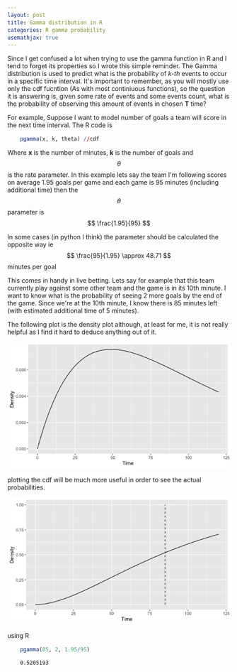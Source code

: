 ```yaml
---
layout: post
title: Gamma distribution in R
categories: R gamma probability
usemathjax: true
---
```


Since I get confused a lot when trying to use the gamma function in R and I tend to forget its properties so I wrote this simple reminder. The Gamma distribution is used to predict what is the probability of *k-th* events to occur in a specific time interval. It's important to remember, as you will mostly use only the cdf fucntion (As with most continiuous functions), so the question it is answering is, given some rate of events and some events count, what is the probability of observing this amount of events in chosen **T** time?

For example, Suppose I want to model number of goals a team will score in the next time interval. The R code is

```r
	pgamma(x, k, theta) //cdf 
```

Where **x** is the number of minutes, **k** is the number of goals and $$\theta$$ is the rate parameter. In this example lets say the team I'm following scores on average 1.95 goals per game and each game is 95 minutes (including additional time) then the $$\theta $$ parameter is $$ \frac{1.95}{95} $$

In some cases (in python I think) the parameter should be calculated the opposite way ie $$ \frac{95}{1.95} \approx 48.71 $$ minutes per goal

This comes in handy in live betting. Lets say for example that this team currently play against some other team and the game is in its 10th minute. I want to know what is the probability of seeing 2 more goals by the end of the game. Since we're at the 10th minute, I know there is 85 minutes left (with estimated additional time of 5 minutes). 

The following plot is the density plot although, at least for me, it is not really helpful as I find it hard to deduce anything out of it.

![gamma-density](/assets/gamma_plot.png)

plotting the cdf will be much more useful in order to see the actual probabilities.

![gamma-cumulative-density](/assets/gamma_cdf.png)

using R
```r
	pgamma(85, 2, 1.95/95)
```

```
	0.5205193
```